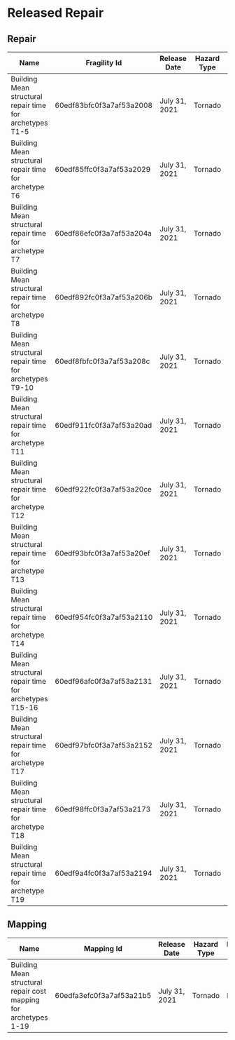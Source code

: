 # Released Repair
## Repair
| Name | Fragility Id | Release Date | Hazard Type | Inventory Type |
| ------- | ---------- | ---------- | ---------- | ------------ |
| Building Mean structural repair time for archetypes T1-5 | 60edf83bfc0f3a7af53a2008 | July 31, 2021 | Tornado | Building |
| Building Mean structural repair time for archetype T6 | 60edf85ffc0f3a7af53a2029 | July 31, 2021 | Tornado | Building |
| Building Mean structural repair time for archetype T7 | 60edf86efc0f3a7af53a204a | July 31, 2021 | Tornado | Building |
| Building Mean structural repair time for archetype T8 | 60edf892fc0f3a7af53a206b | July 31, 2021 | Tornado | Building |
| Building Mean structural repair time for archetypes T9-10 | 60edf8fbfc0f3a7af53a208c | July 31, 2021 | Tornado | Building |
| Building Mean structural repair time for archetype T11 | 60edf911fc0f3a7af53a20ad | July 31, 2021 | Tornado | Building |
| Building Mean structural repair time for archetype T12 | 60edf922fc0f3a7af53a20ce | July 31, 2021 | Tornado | Building |
| Building Mean structural repair time for archetype T13 | 60edf93bfc0f3a7af53a20ef | July 31, 2021 | Tornado | Building |
| Building Mean structural repair time for archetype T14 | 60edf954fc0f3a7af53a2110 | July 31, 2021 | Tornado | Building |
| Building Mean structural repair time for archetypes T15-16 | 60edf96afc0f3a7af53a2131 | July 31, 2021 | Tornado | Building |
| Building Mean structural repair time for archetype T17 | 60edf97bfc0f3a7af53a2152 | July 31, 2021 | Tornado | Building |
| Building Mean structural repair time for archetype T18 | 60edf98ffc0f3a7af53a2173 | July 31, 2021 | Tornado | Building |
| Building Mean structural repair time for archetype T19 | 60edf9a4fc0f3a7af53a2194 | July 31, 2021 | Tornado | Building |

## Mapping
| Name | Mapping Id | Release Date | Hazard Type | Inventory Type |
| ------- | ---------- | ---------- | ---------- | ------------ |
| Building Mean structural repair cost mapping for archetypes 1-19 | 60edfa3efc0f3a7af53a21b5 | July 31, 2021 | Tornado | Building |
